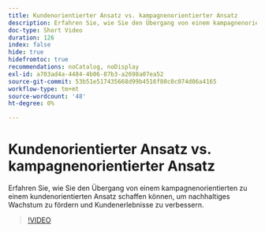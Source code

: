 ```yaml
---
title: Kundenorientierter Ansatz vs. kampagnenorientierter Ansatz
description: Erfahren Sie, wie Sie den Übergang von einem kampagnenorientierten zu einem kundenorientierten Ansatz schaffen können, um nachhaltiges Wachstum zu fördern und Kundenerlebnisse zu verbessern.
doc-type: Short Video
duration: 126
index: false
hide: true
hidefromtoc: true
recommendations: noCatalog, noDisplay
exl-id: a703ad4a-4484-4b06-87b3-a2698a07ea52
source-git-commit: 53b51e517435668d99b4516f80c0c074d06a4165
workflow-type: tm+mt
source-wordcount: '48'
ht-degree: 0%

---
```


# Kundenorientierter Ansatz vs. kampagnenorientierter Ansatz

Erfahren Sie, wie Sie den Übergang von einem kampagnenorientierten zu einem kundenorientierten Ansatz schaffen können, um nachhaltiges Wachstum zu fördern und Kundenerlebnisse zu verbessern.

<!-- 85_S651_3442537_125_customercentric-approach-vs-campaigncentric-approach -->
>[!VIDEO](https://video.tv.adobe.com/v/3458235/?learn=on&enablevpops=true)
